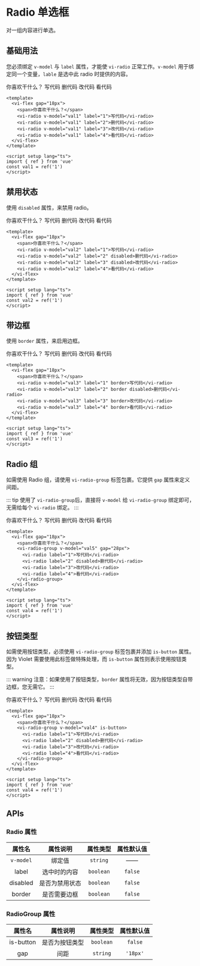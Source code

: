 <script setup lang="ts">
import { ref } from 'vue'

const val1 = ref('1')
const val2 = ref('1')
const val3 = ref('1')
const val4 = ref('1')
const val5 = ref('1')
</script>

# Radio 单选框

对一组内容进行单选。

## 基础用法

您必须绑定 `v-model` 与 `label` 属性，才能使 `vi-radio` 正常工作。`v-model` 用于绑定同一个变量，`lable` 是选中此 radio 时提供的内容。

<div class="examples">
  <vi-flex gap="18px">
    <span>你喜欢干什么？</span>
    <vi-radio v-model="val1" label="1">写代码</vi-radio>
    <vi-radio v-model="val1" label="2">删代码</vi-radio>
    <vi-radio v-model="val1" label="3">改代码</vi-radio>
    <vi-radio v-model="val1" label="4">看代码</vi-radio>
  </vi-flex>
</div>

```vue
<template>
  <vi-flex gap="18px">
    <span>你喜欢干什么？</span>
    <vi-radio v-model="val1" label="1">写代码</vi-radio>
    <vi-radio v-model="val1" label="2">删代码</vi-radio>
    <vi-radio v-model="val1" label="3">改代码</vi-radio>
    <vi-radio v-model="val1" label="4">看代码</vi-radio>
  </vi-flex>
</template>

<script setup lang="ts">
import { ref } from 'vue'
const val1 = ref('1')
</script>
```

## 禁用状态

使用 `disabled` 属性，来禁用 radio。

<div class="examples">
  <vi-flex gap="18px">
    <span>你喜欢干什么？</span>
    <vi-radio v-model="val2" label="1">写代码</vi-radio>
    <vi-radio v-model="val2" label="2" disabled>删代码</vi-radio>
    <vi-radio v-model="val2" label="3" disabled>改代码</vi-radio>
    <vi-radio v-model="val2" label="4">看代码</vi-radio>
  </vi-flex>
</div>

```vue
<template>
  <vi-flex gap="18px">
    <span>你喜欢干什么？</span>
    <vi-radio v-model="val2" label="1">写代码</vi-radio>
    <vi-radio v-model="val2" label="2" disabled>删代码</vi-radio>
    <vi-radio v-model="val2" label="3" disabled>改代码</vi-radio>
    <vi-radio v-model="val2" label="4">看代码</vi-radio>
  </vi-flex>
</template>

<script setup lang="ts">
import { ref } from 'vue'
const val2 = ref('1')
</script>
```

## 带边框

使用 `border` 属性，来启用边框。

<div class="examples">
  <vi-flex gap="18px">
    <span>你喜欢干什么？</span>
    <vi-radio v-model="val3" label="1" border>写代码</vi-radio>
    <vi-radio v-model="val3" label="2" border disabled>删代码</vi-radio>
    <vi-radio v-model="val3" label="3" border>改代码</vi-radio>
    <vi-radio v-model="val3" label="4" border>看代码</vi-radio>
  </vi-flex>
</div>

```vue
<template>
  <vi-flex gap="18px">
    <span>你喜欢干什么？</span>
    <vi-radio v-model="val3" label="1" border>写代码</vi-radio>
    <vi-radio v-model="val3" label="2" border disabled>删代码</vi-radio>
    <vi-radio v-model="val3" label="3" border>改代码</vi-radio>
    <vi-radio v-model="val3" label="4" border>看代码</vi-radio>
  </vi-flex>
</template>

<script setup lang="ts">
import { ref } from 'vue'
const val3 = ref('1')
</script>
```

## Radio 组

如需使用 Radio 组，请使用 `vi-radio-group` 标签包裹。它提供 `gap` 属性来定义间距。

::: tip
使用了 `vi-radio-group`后，直接将 `v-model` 给 `vi-radio-group` 绑定即可，无需给每个 `vi-radio` 绑定。
:::

<div class="examples">
  <vi-flex gap="18px">
    <span>你喜欢干什么？</span>
    <vi-radio-group v-model="val5" gap="28px">
      <vi-radio label="1">写代码</vi-radio>
      <vi-radio label="2" disabled>删代码</vi-radio>
      <vi-radio label="3">改代码</vi-radio>
      <vi-radio label="4">看代码</vi-radio>
    </vi-radio-group>
  </vi-flex>
</div>

```vue
<template>
  <vi-flex gap="18px">
    <span>你喜欢干什么？</span>
    <vi-radio-group v-model="val5" gap="28px">
      <vi-radio label="1">写代码</vi-radio>
      <vi-radio label="2" disabled>删代码</vi-radio>
      <vi-radio label="3">改代码</vi-radio>
      <vi-radio label="4">看代码</vi-radio>
    </vi-radio-group>
  </vi-flex>
</template>

<script setup lang="ts">
import { ref } from 'vue'
const val4 = ref('1')
</script>
```

## 按钮类型

如需使用按钮类型，必须使用 `vi-radio-group` 标签包裹并添加 `is-button` 属性。因为 Violet 需要使用此标签做特殊处理，而 `is-button` 属性则表示使用按钮类型。

::: warning
注意：如果使用了按钮类型，`border` 属性将无效，因为按钮类型自带边框，您无需它。
:::

<div class="examples">
  <vi-flex gap="18px">
    <span>你喜欢干什么？</span>
    <vi-radio-group v-model="val4" is-button>
      <vi-radio label="1">写代码</vi-radio>
      <vi-radio label="2" disabled>删代码</vi-radio>
      <vi-radio label="3">改代码</vi-radio>
      <vi-radio label="4">看代码</vi-radio>
    </vi-radio-group>
  </vi-flex>
</div>

```vue
<template>
  <vi-flex gap="18px">
    <span>你喜欢干什么？</span>
    <vi-radio-group v-model="val4" is-button>
      <vi-radio label="1">写代码</vi-radio>
      <vi-radio label="2" disabled>删代码</vi-radio>
      <vi-radio label="3">改代码</vi-radio>
      <vi-radio label="4">看代码</vi-radio>
    </vi-radio-group>
  </vi-flex>
</template>

<script setup lang="ts">
import { ref } from 'vue'
const val4 = ref('1')
</script>
```

## APIs

### Radio 属性

| 属性名 | 属性说明 | 属性类型 | 属性默认值 |
| :---: | :---: | :---: | :---: |
| `v-model` | 绑定值 | `string` | —— |
| label | 选中时的内容 | `boolean` | `false` |
| disabled | 是否为禁用状态 | `boolean` | `false` |
| border | 是否需要边框 | `boolean` | `false` |

### RadioGroup 属性

| 属性名 | 属性说明 | 属性类型 | 属性默认值 |
| :---: | :---: | :---: | :---: |
| is-button | 是否为按钮类型 | `boolean` | `false` |
| gap | 间距 | `string` | `'18px'` |
